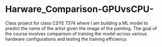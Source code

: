 # Harware_Comparison-GPUvsCPU-
Class project for class CSYE 7374 where I am building a ML model to predict the name of the artist given the image of the painting. The goal of the course involves comparison of training the model across various hardware configurations and testing the training efficiency.

